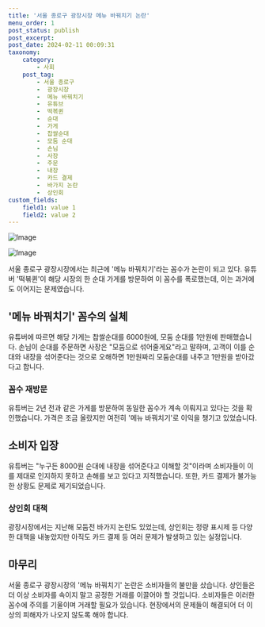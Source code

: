 ```yaml
---
title: '서울 종로구 광장시장 메뉴 바꿔치기 논란'
menu_order: 1
post_status: publish
post_excerpt: 
post_date: 2024-02-11 00:09:31
taxonomy:
    category:
        - 사회
    post_tag:
        - 서울 종로구
        -  광장시장
        -  메뉴 바꿔치기
        -  유튜브
        -  떡볶퀸
        -  순대
        -  가게
        -  찹쌀순대
        -  모둠 순대
        -  손님
        -  사장
        -  주문
        -  내장
        -  카드 결제
        -  바가지 논란
        -  상인회
custom_fields:
    field1: value 1
    field2: value 2
---
```


![Image](https://imgnews.pstatic.net/image/025/2024/02/10/0003340708_001_20240210173201052.jpg?type=w647)

![Image](https://imgnews.pstatic.net/image/025/2024/02/10/0003340708_002_20240210173201084.jpg?type=w647)

서울 종로구 광장시장에서는 최근에 '메뉴 바꿔치기'라는 꼼수가 논란이 되고 있다. 유튜버 '떡볶퀸'이 해당 시장의 한 순대 가게를 방문하여 이 꼼수를 폭로했는데, 이는 과거에도 이어지는 문제였습니다.
## '메뉴 바꿔치기' 꼼수의 실체
유튜버에 따르면 해당 가게는 찹쌀순대를 6000원에, 모둠 순대를 1만원에 판매했습니다. 손님이 순대를 주문하면 사장은 "모둠으로 섞어줄게요"라고 말하며, 고객이 이를 순대와 내장을 섞어준다는 것으로 오해하면 1만원짜리 모둠순대를 내주고 1만원을 받아갔다고 합니다.
### 꼼수 재방문
유튜버는 2년 전과 같은 가게를 방문하여 동일한 꼼수가 계속 이뤄지고 있다는 것을 확인했습니다. 가격은 조금 올랐지만 여전히 '메뉴 바꿔치기'로 이익을 챙기고 있었습니다.
## 소비자 입장
유튜버는 "누구든 8000원 순대에 내장을 섞어준다고 이해할 것"이라며 소비자들이 이를 제대로 인지하지 못하고 손해를 보고 있다고 지적했습니다. 또한, 카드 결제가 불가능한 상황도 문제로 제기되었습니다.
### 상인회 대책
광장시장에서는 지난해 모둠전 바가지 논란도 있었는데, 상인회는 정량 표시제 등 다양한 대책을 내놓았지만 아직도 카드 결제 등 여러 문제가 발생하고 있는 실정입니다.
## 마무리
서울 종로구 광장시장의 '메뉴 바꿔치기' 논란은 소비자들의 불만을 샀습니다. 상인들은 더 이상 소비자를 속이지 말고 공정한 거래를 이끌어야 할 것입니다. 소비자들은 이러한 꼼수에 주의를 기울이며 거래할 필요가 있습니다. 현장에서의 문제들이 해결되어 더 이상의 피해자가 나오지 않도록 해야 합니다.
